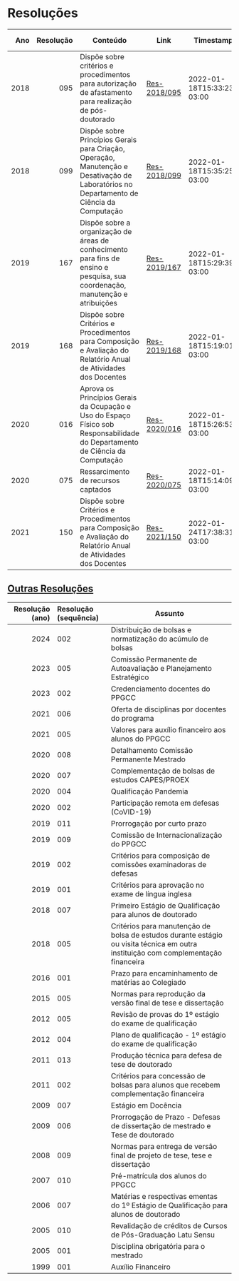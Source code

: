 # Resoluções

|  Ano | Resolução | Conteúdo                                                                                                                                 | Link                         | Timestamp                 | PDF                                                                  | PDF GitHub |
| ---: | --------: | ---------------------------------------------------------------------------------------------------------------------------------------- | ---------------------------- | ------------------------- | -------------------------------------------------------------------- | ---------- |
| 2018 |       095 | Dispõe sobre critérios e procedimentos para autorização de afastamento para realização de pós-doutorado                                  | [Res-2018/095][Res-2018/095] | 2022-01-18T15:33:23-03:00 | [Res-2018/095-pdf][Res-2018/095-pdf]                                 |            |
| 2018 |       099 | Dispõe sobre Princípios Gerais para Criação, Operação, Manutenção e Desativação de Laboratórios no Departamento de Ciência da Computação | [Res-2018/099][Res-2018/099] | 2022-01-18T15:35:25-03:00 | [Res-2018/099-pdf][Res-2018/099-pdf]                                 |            |
| 2019 |       167 | Dispõe sobre a organização de áreas de conhecimento para fins de ensino e pesquisa, sua coordenação, manutenção e atribuições            | [Res-2019/167][Res-2019/167] | 2022-01-18T15:29:39-03:00 | [Res-2019/167-pdf][Res-2019/167-pdf]                                 |            |
| 2019 |       168 | Dispõe sobre Critérios e Procedimentos para Composição e Avaliação do Relatório Anual de Atividades dos Docentes                         | [Res-2019/168][Res-2019/168] | 2022-01-18T15:19:01-03:00 | [Res-2019/168-pdf][Res-2019/168-pdf]                                 |            |
| 2020 |       016 | Aprova os Princípios Gerais da Ocupação e Uso do Espaço Físico sob Responsabilidade do Departamento de Ciência da Computação             | [Res-2020/016][Res-2020/016] | 2022-01-18T15:26:53-03:00 | [Res-2020/016-pdf][Res-2020/016-pdf]                                 |            |
| 2020 |       075 | Ressarcimento de recursos captados                                                                                                       | [Res-2020/075][Res-2020/075] | 2022-01-18T15:14:09-03:00 | [Res-2020/075-pdf][Res-2020/075-pdf]                                 |            |
| 2021 |       150 | Dispõe sobre Critérios e Procedimentos para Composição e Avaliação do Relatório Anual de Atividades dos Docentes                         | [Res-2021/150][Res-2021/150] | 2022-01-24T17:38:31-03:00 | [Res-2021/150-pdf][Res-2021/150-pdf] [Anexo][Res-2021/150-Anexo-pdf] |            |

<!-- Resoluções PDFs -->

[Res-2018/095]: https://dcc.ufmg.br/resolucao/095-2018
[Res-2018/099]: https://dcc.ufmg.br/resolucao/099-2018
[Res-2019/167]: https://dcc.ufmg.br/resolucao/167-2019
[Res-2019/168]: https://dcc.ufmg.br/resolucao/168-2019
[Res-2020/016]: https://dcc.ufmg.br/resolucao/016-2020
[Res-2020/075]: https://dcc.ufmg.br/resolucao/075-2020
[Res-2021/150]: https://dcc.ufmg.br/resolucao/150-2021

<!-- PDFs -->

[Res-2018/095-pdf]: https://dcc.ufmg.br/wp-content/uploads/095-criterios-pos-doc.pdf
[Res-2018/099-pdf]: https://dcc.ufmg.br/wp-content/uploads/099-Criterios-Laboratorios.pdf
[Res-2019/167-pdf]: https://dcc.ufmg.br/wp-content/uploads/Resolucao-167-2019-Areas-de-Conhecimento.pdf
[Res-2019/168-pdf]: https://dcc.ufmg.br/wp-content/uploads/168-relatorio-anual-docente.pdf
[Res-2020/016-pdf]: https://dcc.ufmg.br/wp-content/uploads/Resolucao-016.2020-espaco-fisico-ocupacao.pdf
[Res-2020/075-pdf]: https://dcc.ufmg.br/wp-content/uploads/2020/12/Resolucao075-2020.pdf
[Res-2021/150-pdf]: https://dcc.ufmg.br/wp-content/uploads/150_criterios-relatorio-anual-docente.pdf
[Res-2021/150-Anexo-pdf]: https://dcc.ufmg.br/wp-content/uploads/Anexo-150-2021.pdf

## [Outras Resoluções](https://ppgcc.dcc.ufmg.br/resolucoes/)

| Resolução (ano) | Resolução (sequência) | Assunto                                                                                                                            |
| --------------: | :-------------------- | ---------------------------------------------------------------------------------------------------------------------------------- |
|            2024 | 002                   | Distribuição de bolsas e normatização do acúmulo de bolsas                                                                         |
|            2023 | 005                   | Comissão Permanente de Autoavaliação e Planejamento Estratégico                                                                    |
|            2023 | 002                   | Credenciamento docentes do PPGCC                                                                                                   |
|            2021 | 006                   | Oferta de disciplinas por docentes do programa                                                                                     |
|            2021 | 005                   | Valores para auxílio financeiro aos alunos do PPGCC                                                                                |
|            2020 | 008                   | Detalhamento Comissão Permanente Mestrado                                                                                          |
|            2020 | 007                   | Complementação de bolsas de estudos CAPES/PROEX                                                                                    |
|            2020 | 004                   | Qualificação Pandemia                                                                                                              |
|            2020 | 002                   | Participação remota em defesas (CoVID-19)                                                                                          |
|            2019 | 011                   | Prorrogação por curto prazo                                                                                                        |
|            2019 | 009                   | Comissão de Internacionalização do PPGCC                                                                                           |
|            2019 | 002                   | Critérios para composição de comissões examinadoras de defesas                                                                     |
|            2019 | 001                   | Critérios para aprovação no exame de língua inglesa                                                                                |
|            2018 | 007                   | Primeiro Estágio de Qualificação para alunos de doutorado                                                                          |
|            2018 | 005                   | Critérios para manutenção de bolsa de estudos durante estágio ou visita técnica em outra instituição com complementação financeira |
|            2016 | 001                   | Prazo para encaminhamento de matérias ao Colegiado                                                                                 |
|            2015 | 005                   | Normas para reprodução da versão final de tese e dissertação                                                                       |
|            2012 | 005                   | Revisão de provas do 1º estágio do exame de qualificação                                                                           |
|            2012 | 004                   | Plano de qualificação - 1º estágio do exame de qualificação                                                                        |
|            2011 | 013                   | Produção técnica para defesa de tese de doutorado                                                                                  |
|            2011 | 002                   | Critérios para concessão de bolsas para alunos que recebem complementação financeira                                               |
|            2009 | 007                   | Estágio em Docência                                                                                                                |
|            2009 | 006                   | Prorrogação de Prazo - Defesas de dissertação de mestrado e Tese de doutorado                                                      |
|            2008 | 009                   | Normas para entrega de versão final de projeto de tese, tese e dissertação                                                         |
|            2007 | 010                   | Pré-matrícula dos alunos do PPGCC                                                                                                  |
|            2006 | 007                   | Matérias e respectivas ementas do 1º Estágio de Qualificação para alunos de doutorado                                              |
|            2005 | 010                   | Revalidação de créditos de Cursos de Pós-Graduação Latu Sensu                                                                      |
|            2005 | 001                   | Disciplina obrigatória para o mestrado                                                                                             |
|            1999 | 001                   | Auxílio Financeiro                                                                                                                 |
